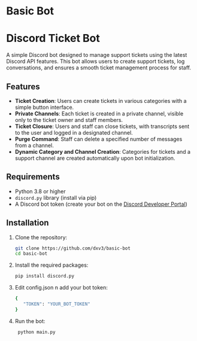 # Basic Bot
 
# Discord Ticket Bot

A simple Discord bot designed to manage support tickets using the latest Discord API features. This bot allows users to create support tickets, log conversations, and ensures a smooth ticket management process for staff.

## Features

- **Ticket Creation**: Users can create tickets in various categories with a simple button interface.
- **Private Channels**: Each ticket is created in a private channel, visible only to the ticket owner and staff members.
- **Ticket Closure**: Users and staff can close tickets, with transcripts sent to the user and logged in a designated channel.
- **Purge Command**: Staff can delete a specified number of messages from a channel.
- **Dynamic Category and Channel Creation**: Categories for tickets and a support channel are created automatically upon bot initialization.

## Requirements

- Python 3.8 or higher
- `discord.py` library (install via pip)
- A Discord bot token (create your bot on the [Discord Developer Portal](https://discord.com/developers/applications))

## Installation

1. Clone the repository:
   ```bash
   git clone https://github.com/dxv3/basic-bot
   cd basic-bot

2. Install the required packages:
   ```bash
   pip install discord.py

3. Edit config.json n add your bot token:
   ```bash
   {
      "TOKEN": "YOUR_BOT_TOKEN"
   }

4. Run the bot:
   ```bash
    python main.py